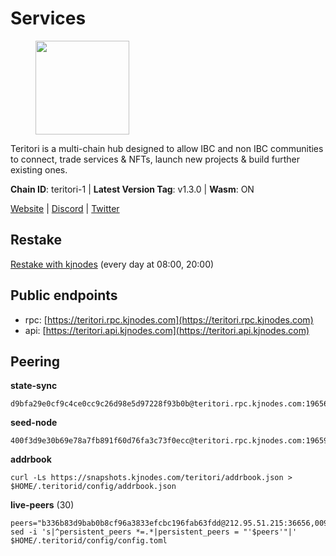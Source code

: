 # Services

<figure><img src="https://raw.githubusercontent.com/kj89/testnet_manuals/main/pingpub/logos/teritori.png" width="150" alt=""><figcaption></figcaption></figure>

Teritori is a multi-chain hub designed to allow IBC and non IBC communities  to connect, trade services & NFTs, launch new projects & build further existing ones.

**Chain ID**: teritori-1 | **Latest Version Tag**: v1.3.0 | **Wasm**: ON

[Website](https://teritori.com) | [Discord](https://discord.gg/teritori) | [Twitter](https://twitter.com/TeritoriNetwork)

## Restake

[Restake with kjnodes](https://restake.app/teritori/torivaloper184ln03hkpt75uhrrr26f66kvcqvf4yn4nc2xjm) (every day at 08:00, 20:00)
## Public endpoints

* rpc: [https://teritori.rpc.kjnodes.com](https://teritori.rpc.kjnodes.com)
* api: [https://teritori.api.kjnodes.com](https://teritori.api.kjnodes.com)

## Peering

**state-sync**

```
d9bfa29e0cf9c4ce0cc9c26d98e5d97228f93b0b@teritori.rpc.kjnodes.com:19656
```

**seed-node**

```
400f3d9e30b69e78a7fb891f60d76fa3c73f0ecc@teritori.rpc.kjnodes.com:19659
```

**addrbook**
```
curl -Ls https://snapshots.kjnodes.com/teritori/addrbook.json > $HOME/.teritorid/config/addrbook.json
```

**live-peers** (30)
```
peers="b336b83d9bab0b8cf96a3833efcbc196fab63fdd@212.95.51.215:36656,009e25e99e3f8fde86d283d4b8b0ce2f777cde53@138.201.8.248:53656,48980875839186e08e12ebf0d9a2803b45206833@65.109.92.241:38026,358f13bd95d91517053a58f4d30205842672837f@104.37.187.214:60656,0b27217386756577e1eadf00c4169dc8f041e522@51.210.7.219:26656,ec4126b26336cd61b335345df4ff2a3fbb79338a@65.109.92.240:20026,88a407d4749e1ccbb630f98ca44f304744d97864@38.242.141.168:26656,106490318e51355bc6d72e7941a0080f8b8256b9@185.16.39.14:26656,3178ac8fffd269325500c95679d58d5e8ec61746@198.244.213.94:22956,3594b73f909a9c4b87cfe6a361ef8b2b51124dd5@65.109.69.59:15956,cdda30f407133027bf1322305e62ad968fad5348@96.69.133.222:26656,82ebb17ddac20928fb8107201dad9f5aea7f9132@198.244.200.3:26656,ff8f8c1b4cf70f38e1c370af05a40c1845022ae8@51.79.103.43:26656,8f4db549de62fbb96cf4cf477e2af9c52f74a3dd@51.91.64.170:19656,e627e9bbff303c96e859de00e5deaaf5104911cd@51.15.228.89:26656,d956d6180e96c62315a777b1a3ed8f1ebf873e80@38.242.232.202:29656,d43c09d1734e2135102621305aa3d15117b5d1b6@13.209.213.117:26656,28456ac1dded17760432c3f1d759c7d50ab6ed3e@51.250.83.54:26656,3950af34da35ce3ff8c50ff3c47a43f5dfc93947@195.3.220.154:19656,ed747c9e39fc04fdbc7ab5fc4a4a7f7a298ee329@65.144.145.234:26656,24b28cf013e6d7b5b88b6dba2701c5ddd2dd5ee1@65.109.58.225:28656,6bc9f80a5123d62c23aadb7b5d68b740a794b0c6@65.109.49.111:36656,593b8319d1d4b1958e7daba8c3bbb56795cb59ba@146.59.81.92:51656,26175f13ada3d61c93bca342819fd5dc797bced0@65.109.58.226:28656,51eaf493facf36754411baa4f7b89355bd9cb3e7@195.201.63.87:42666,fffcd8c41a92e24d67b6d026f556c5afd49db092@45.77.41.21:26656,46b7ae20e3cc4264076a91c3601f3894a021a80d@65.108.6.45:36656,b78dd48a9d34146f04801f479a82348a19a69ab7@51.159.185.141:26656,d9bfa29e0cf9c4ce0cc9c26d98e5d97228f93b0b@65.109.88.38:19656,29b92a4020171c20fe70e5d60f9c5d07dc9f31f7@194.163.161.146:26656"
sed -i 's|^persistent_peers *=.*|persistent_peers = "'$peers'"|' $HOME/.teritorid/config/config.toml
```
